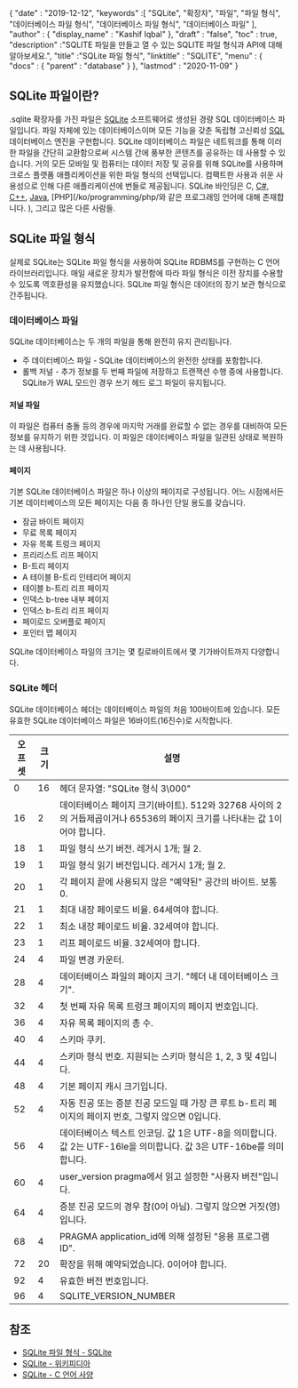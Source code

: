 {
  "date" : "2019-12-12",
  "keywords" :[ "SQLite", "확장자", "파일", "파일 형식", "데이터베이스 파일 형식", "데이터베이스 파일 형식", "데이터베이스 파일" ],
  "author" : {
    "display_name" : "Kashif Iqbal"
},
  "draft" : "false",
  "toc" : true,
  "description" :"SQLITE 파일을 만들고 열 수 있는 SQLITE 파일 형식과 API에 대해 알아보세요.",
  "title" :"SQLite 파일 형식",
  "linktitle" : "SQLITE",
  "menu" : {
    "docs" : {
      "parent" : "database"
}
},
  "lastmod" : "2020-11-09"
}

## SQLite 파일이란?

.sqlite 확장자를 가진 파일은 [SQLite](https://www.sqlite.org/index.html) 소프트웨어로 생성된 경량 SQL 데이터베이스 파일입니다. 파일 자체에 있는 데이터베이스이며 모든 기능을 갖춘 독립형 고신뢰성 [SQL](/ko/database/sql/) 데이터베이스 엔진을 구현합니다. SQLite 데이터베이스 파일은 네트워크를 통해 이러한 파일을 간단히 교환함으로써 시스템 간에 풍부한 콘텐츠를 공유하는 데 사용할 수 있습니다. 거의 모든 모바일 및 컴퓨터는 데이터 저장 및 공유를 위해 SQLite를 사용하며 크로스 플랫폼 애플리케이션을 위한 파일 형식의 선택입니다. 컴팩트한 사용과 쉬운 사용성으로 인해 다른 애플리케이션에 번들로 제공됩니다. SQLite 바인딩은 C, [C#](/ko/programming/cs/), [C++](/ko/programming/cpp), [Java](/ko/programming/java/), [PHP](/ko/programming/php/와 같은 프로그래밍 언어에 대해 존재합니다. ), 그리고 많은 다른 사람들.

## SQLite 파일 형식

실제로 SQLite는 SQLite 파일 형식을 사용하여 SQLite RDBMS를 구현하는 C 언어 라이브러리입니다. 매일 새로운 장치가 발전함에 따라 파일 형식은 이전 장치를 수용할 수 있도록 역호환성을 유지했습니다. SQLite 파일 형식은 데이터의 장기 보관 형식으로 간주됩니다.

### 데이터베이스 파일

SQLite 데이터베이스는 두 개의 파일을 통해 완전히 유지 관리됩니다.
* 주 데이터베이스 파일 - SQLite 데이터베이스의 완전한 상태를 포함합니다.
* 롤백 저널 - 추가 정보를 두 번째 파일에 저장하고 트랜잭션 수행 중에 사용합니다. SQLite가 WAL 모드인 경우 쓰기 헤드 로그 파일이 유지됩니다.

#### 저널 파일

이 파일은 컴퓨터 충돌 등의 경우에 마지막 거래를 완료할 수 없는 경우를 대비하여 모든 정보를 유지하기 위한 것입니다. 이 파일은 데이터베이스 파일을 일관된 상태로 복원하는 데 사용됩니다.

#### 페이지

기본 SQLite 데이터베이스 파일은 하나 이상의 페이지로 구성됩니다. 어느 시점에서든 기본 데이터베이스의 모든 페이지는 다음 중 하나인 단일 용도를 갖습니다.

* 잠금 바이트 페이지
* 무료 목록 페이지
* 자유 목록 트렁크 페이지
* 프리리스트 리프 페이지
* B-트리 페이지
* A 테이블 B-트리 인테리어 페이지
* 테이블 b-트리 리프 페이지
* 인덱스 b-tree 내부 페이지
* 인덱스 b-트리 리프 페이지
* 페이로드 오버플로 페이지
* 포인터 맵 페이지

SQLite 데이터베이스 파일의 크기는 몇 킬로바이트에서 몇 기가바이트까지 다양합니다.

### SQLite 헤더

SQLite 데이터베이스 헤더는 데이터베이스 파일의 처음 100바이트에 있습니다. 모든 유효한 SQLite 데이터베이스 파일은 16바이트(16진수)로 시작합니다.

|오프셋|크기|설명|
---|---|---|
|0|16|헤더 문자열: "SQLite 형식 3\000"|
|16|2|데이터베이스 페이지 크기(바이트). 512와 32768 사이의 2의 거듭제곱이거나 65536의 페이지 크기를 나타내는 값 1이어야 합니다.|
|18|1|파일 형식 쓰기 버전. 레거시 1개; 월 2.|
|19|1|파일 형식 읽기 버전입니다. 레거시 1개; 월 2.|
|20|1|각 페이지 끝에 사용되지 않은 "예약된" 공간의 바이트. 보통 0.|
|21|1|최대 내장 페이로드 비율. 64세여야 합니다.|
|22|1|최소 내장 페이로드 비율. 32세여야 합니다.|
|23|1|리프 페이로드 비율. 32세여야 합니다.|
|24|4|파일 변경 카운터.|
|28|4|데이터베이스 파일의 페이지 크기. "헤더 내 데이터베이스 크기".|
|32|4|첫 번째 자유 목록 트렁크 페이지의 페이지 번호입니다.|
|36|4|자유 목록 페이지의 총 수.|
|40|4|스키마 쿠키.|
|44|4|스키마 형식 번호. 지원되는 스키마 형식은 1, 2, 3 및 4입니다.|
|48|4|기본 페이지 캐시 크기입니다.|
|52|4|자동 진공 또는 증분 진공 모드일 때 가장 큰 루트 b-트리 페이지의 페이지 번호, 그렇지 않으면 0입니다.|
|56|4|데이터베이스 텍스트 인코딩. 값 1은 UTF-8을 의미합니다. 값 2는 UTF-16le을 의미합니다. 값 3은 UTF-16be를 의미합니다.|
|60|4|user_version pragma에서 읽고 설정한 "사용자 버전"입니다.|
|64|4|증분 진공 모드의 경우 참(0이 아님). 그렇지 않으면 거짓(영)입니다.|
|68|4|PRAGMA application_id에 의해 설정된 "응용 프로그램 ID".|
|72|20|확장을 위해 예약되었습니다. 0이어야 합니다.|
|92|4|유효한 버전 번호입니다.|
|96|4|SQLITE_VERSION_NUMBER|

## 참조 ##

* [SQLite 파일 형식 - SQLite](https://www.sqlite.org/fileformat2.html)
* [SQLite - 위키피디아](https://en.wikipedia.org/wiki/SQLite)
* [SQLite - C 언어 사양](https://www.sqlite.org/c3ref/intro.html)

